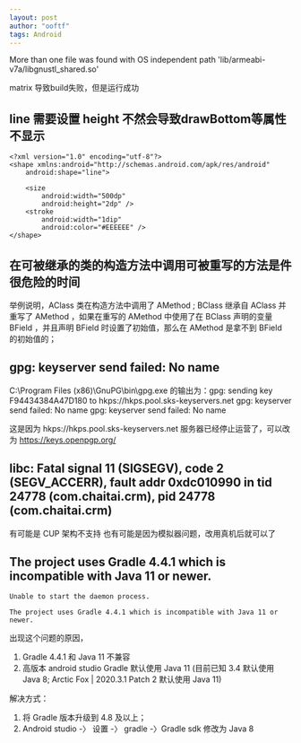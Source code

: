 ```yaml
---
layout: post
author: "ooftf"
tags: Android
---
```


More than one  file was found with OS independent path 'lib/armeabi-v7a/libgnustl_shared.so'


matrix 导致build失败，但是运行成功

## line 需要设置 height 不然会导致drawBottom等属性不显示
    <?xml version="1.0" encoding="utf-8"?>
    <shape xmlns:android="http://schemas.android.com/apk/res/android"
        android:shape="line">

        <size
            android:width="500dp"
            android:height="2dp" />
        <stroke
            android:width="1dip"
            android:color="#EEEEEE" />
    </shape>
## 在可被继承的类的构造方法中调用可被重写的方法是件很危险的时间
举例说明，AClass 类在构造方法中调用了 AMethod ; BClass 继承自 AClass 并重写了 AMethod ，如果在重写的 AMethod 中使用了在 BClass 声明的变量 BField ，并且声明 BField 时设置了初始值，那么在  AMethod 是拿不到 BField 的初始值的；

## gpg: keyserver send failed: No name
C:\Program Files (x86)\GnuPG\bin\gpg.exe 的输出为：gpg: sending key F94434384A47D180 to hkps://hkps.pool.sks-keyservers.net gpg: keyserver send failed: No name gpg: keyserver send failed: No name

这是因为 hkps://hkps.pool.sks-keyservers.net 服务器已经停止运营了，可以改为 https://keys.openpgp.org/

## libc: Fatal signal 11 (SIGSEGV), code 2 (SEGV_ACCERR), fault addr 0xdc010990 in tid 24778 (com.chaitai.crm), pid 24778 (com.chaitai.crm)
有可能是 CUP 架构不支持
也有可能是因为模拟器问题，改用真机后就可以了

## The project uses Gradle 4.4.1 which is incompatible with Java 11 or newer.
```
Unable to start the daemon process.

The project uses Gradle 4.4.1 which is incompatible with Java 11 or newer.
```

出现这个问题的原因，
1. Gradle 4.4.1 和 Java 11 不兼容
2. 高版本 android studio Gradle 默认使用 Java 11  (目前已知 3.4 默认使用 Java 8; Arctic Fox | 2020.3.1 Patch 2 默认使用 Java 11)

解决方式：

1. 将 Gradle 版本升级到 4.8 及以上；
2. Android studio -〉 设置 -〉 gradle -〉Gradle sdk 修改为 Java 8



